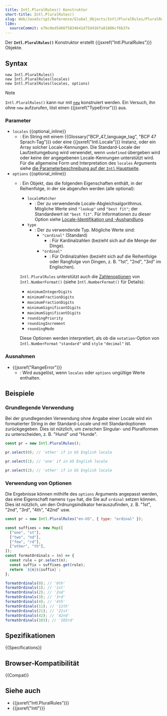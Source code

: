 ```yaml
---
title: Intl.PluralRules() Konstruktor
short-title: Intl.PluralRules()
slug: Web/JavaScript/Reference/Global_Objects/Intl/PluralRules/PluralRules
l10n:
  sourceCommit: e7bc0ed5466f5834641d75d416fa81886cf6b37e
---
```


Der **`Intl.PluralRules()`** Konstruktor erstellt {{jsxref("Intl.PluralRules")}} Objekte.

## Syntax

```js-nolint
new Intl.PluralRules()
new Intl.PluralRules(locales)
new Intl.PluralRules(locales, options)
```

> [!NOTE]
> `Intl.PluralRules()` kann nur mit [`new`](/de/docs/Web/JavaScript/Reference/Operators/new) konstruiert werden. Ein Versuch, ihn ohne `new` aufzurufen, löst einen {{jsxref("TypeError")}} aus.

### Parameter

- `locales` {{optional_inline}}
  - : Ein String mit einem {{Glossary("BCP_47_language_tag", "BCP 47 Sprach-Tag")}} oder eine {{jsxref("Intl.Locale")}} Instanz, oder ein Array solcher Locale-Kennungen. Die Standard-Locale der Laufzeitumgebung wird verwendet, wenn `undefined` übergeben wird oder keine der angegebenen Locale-Kennungen unterstützt wird. Für die allgemeine Form und Interpretation des `locales` Arguments siehe [die Parameterbeschreibung auf der `Intl` Hauptseite](/de/docs/Web/JavaScript/Reference/Global_Objects/Intl#locales_argument).
- `options` {{optional_inline}}
  - : Ein Objekt, das die folgenden Eigenschaften enthält, in der Reihenfolge, in der sie abgerufen werden (alle optional):
    - `localeMatcher`
      - : Der zu verwendende Locale-Abgleichsalgorithmus. Mögliche Werte sind `"lookup"` und `"best fit"`; der Standardwert ist `"best fit"`. Für Informationen zu dieser Option siehe [Locale-Identifikation und -Aushandlung](/de/docs/Web/JavaScript/Reference/Global_Objects/Intl#locale_identification_and_negotiation).
    - `type`
      - : Der zu verwendende Typ. Mögliche Werte sind:
        - `"cardinal"` (Standard)
          - : Für Kardinalzahlen (bezieht sich auf die Menge der Dinge).
        - `"ordinal"`
          - : Für Ordinalzahlen (bezieht sich auf die Reihenfolge oder Rangfolge von Dingen, z. B. "1st", "2nd", "3rd" im Englischen).

    `Intl.PluralRules` unterstützt auch die [Zahlenoptionen](/de/docs/Web/JavaScript/Reference/Global_Objects/Intl/NumberFormat/NumberFormat#digit_options) von `Intl.NumberFormat()` (siehe `Intl.NumberFormat()` für Details):
    - `minimumIntegerDigits`
    - `minimumFractionDigits`
    - `maximumFractionDigits`
    - `minimumSignificantDigits`
    - `maximumSignificantDigits`
    - `roundingPriority`
    - `roundingIncrement`
    - `roundingMode`

    Diese Optionen werden interpretiert, als ob die `notation`-Option von `Intl.NumberFormat` `"standard"` und `style` `"decimal"` ist.

### Ausnahmen

- {{jsxref("RangeError")}}
  - : Wird ausgelöst, wenn `locales` oder `options` ungültige Werte enthalten.

## Beispiele

### Grundlegende Verwendung

Bei der grundlegenden Verwendung ohne Angabe einer Locale wird ein formatierter String in der Standard-Locale und mit Standardoptionen zurückgegeben. Dies ist nützlich, um zwischen Singular- und Pluralformen zu unterscheiden, z. B. "Hund" und "Hunde".

```js
const pr = new Intl.PluralRules();

pr.select(0); // 'other' if in US English locale

pr.select(1); // 'one' if in US English locale

pr.select(2); // 'other' if in US English locale
```

### Verwendung von Optionen

Die Ergebnisse können mithilfe des `options` Arguments angepasst werden, das eine Eigenschaft namens `type` hat, die Sie auf `ordinal` setzen können. Dies ist nützlich, um den Ordnungsindikator herauszufinden, z. B. "1st", "2nd", "3rd", "4th", "42nd" usw.

```js
const pr = new Intl.PluralRules("en-US", { type: "ordinal" });

const suffixes = new Map([
  ["one", "st"],
  ["two", "nd"],
  ["few", "rd"],
  ["other", "th"],
]);
const formatOrdinals = (n) => {
  const rule = pr.select(n);
  const suffix = suffixes.get(rule);
  return `${n}${suffix}`;
};

formatOrdinals(0); // '0th'
formatOrdinals(1); // '1st'
formatOrdinals(2); // '2nd'
formatOrdinals(3); // '3rd'
formatOrdinals(4); // '4th'
formatOrdinals(11); // '11th'
formatOrdinals(21); // '21st'
formatOrdinals(42); // '42nd'
formatOrdinals(103); // '103rd'
```

## Spezifikationen

{{Specifications}}

## Browser-Kompatibilität

{{Compat}}

## Siehe auch

- {{jsxref("Intl.PluralRules")}}
- {{jsxref("Intl")}}
